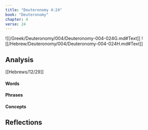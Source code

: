 ```yaml
---
title: "Deuteronomy 4:24"
book: "Deuteronomy"
chapter: 4
verse: 24
---
```

![[/Greek/Deuteronomy/004/Deuteronomy-004-024G.md#Text]]
![[/Hebrew/Deuteronomy/004/Deuteronomy-004-024H.md#Text]]

## Analysis

[[Hebrews/12/29]]

#### Words

#### Phrases

#### Concepts

## Reflections
